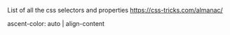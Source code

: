 List of all the css selectors and properties  https://css-tricks.com/almanac/

ascent-color: auto | <color>
align-content